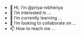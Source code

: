 - 👋 Hi, I’m @priya-nibheriya
- 👀 I’m interested in ...
- 🌱 I’m currently learning ...
- 💞️ I’m looking to collaborate on ...
- 📫 How to reach me ...

<!---
priya-nibheriya/priya-nibheriya is a ✨ special ✨ repository because its `README.md` (this file) appears on your GitHub profile.
You can click the Preview link to take a look at your changes.
--->
